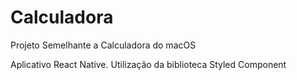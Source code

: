 # Calculadora
Projeto Semelhante a Calculadora do macOS

Aplicativo React Native. 
Utilização da biblioteca Styled Component

